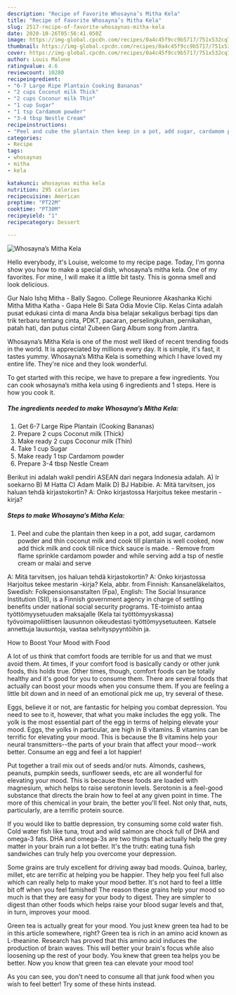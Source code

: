 ```yaml
---
description: "Recipe of Favorite Whosayna’s Mitha Kela"
title: "Recipe of Favorite Whosayna’s Mitha Kela"
slug: 2517-recipe-of-favorite-whosaynas-mitha-kela
date: 2020-10-26T05:56:41.050Z
image: https://img-global.cpcdn.com/recipes/0a4c45f9cc9b5717/751x532cq70/whosaynas-mitha-kela-recipe-main-photo.jpg
thumbnail: https://img-global.cpcdn.com/recipes/0a4c45f9cc9b5717/751x532cq70/whosaynas-mitha-kela-recipe-main-photo.jpg
cover: https://img-global.cpcdn.com/recipes/0a4c45f9cc9b5717/751x532cq70/whosaynas-mitha-kela-recipe-main-photo.jpg
author: Louis Malone
ratingvalue: 4.6
reviewcount: 10280
recipeingredient:
- "6-7 Large Ripe Plantain Cooking Bananas"
- "2 cups Coconut milk Thick"
- "2 cups Coconur milk Thin"
- "1 cup Sugar"
- "1 tsp Cardamom powder"
- "3-4 tbsp Nestle Cream"
recipeinstructions:
- "Peel and cube the plantain then keep in a pot, add sugar, cardamom powder and thin coconut milk and cook till plantain is well cooked, now add thick milk and cook till nice thick sauce is made. Remove from flame sprinkle cardamom powder and while serving add a tsp of nestle cream or malai and serve"
categories:
- Recipe
tags:
- whosaynas
- mitha
- kela

katakunci: whosaynas mitha kela 
nutrition: 295 calories
recipecuisine: American
preptime: "PT22M"
cooktime: "PT30M"
recipeyield: "1"
recipecategory: Dessert

---
```



![Whosayna’s Mitha Kela](https://img-global.cpcdn.com/recipes/0a4c45f9cc9b5717/751x532cq70/whosaynas-mitha-kela-recipe-main-photo.jpg)

Hello everybody, it's Louise, welcome to my recipe page. Today, I'm gonna show you how to make a special dish, whosayna’s mitha kela. One of my favorites. For mine, I will make it a little bit tasty. This is gonna smell and look delicious.

Gur Nalo Ishq Mitha - Bally Sagoo. College Reunionre Akashanka Kichi Mitha Mitha Katha - Gapa Hele Bi Sata Odia Movie Clip. Kelas Cinta adalah pusat edukasi cinta di mana Anda bisa belajar sekaligus berbagi tips dan trik terbaru tentang cinta, PDKT, pacaran, perselingkuhan, pernikahan, patah hati, dan putus cinta! Zubeen Garg Album song from Jantra.

Whosayna’s Mitha Kela is one of the most well liked of recent trending foods in the world. It is appreciated by millions every day. It is simple, it's fast, it tastes yummy. Whosayna’s Mitha Kela is something which I have loved my entire life. They're nice and they look wonderful.


To get started with this recipe, we have to prepare a few ingredients. You can cook whosayna’s mitha kela using 6 ingredients and 1 steps. Here is how you cook it.

<!--inarticleads1-->

##### The ingredients needed to make Whosayna’s Mitha Kela:

1. Get 6-7 Large Ripe Plantain (Cooking Bananas)
1. Prepare 2 cups Coconut milk (Thick)
1. Make ready 2 cups Coconur milk (Thin)
1. Take 1 cup Sugar
1. Make ready 1 tsp Cardamom powder
1. Prepare 3-4 tbsp Nestle Cream


Berikut ini adalah wakil pendiri ASEAN dari negara Indonesia adalah. A) Ir soekarno B) M Hatta C) Adam Malik D) BJ Habibie. A: Mitä tarvitsen, jos haluan tehdä kirjastokortin? A: Onko kirjastossa Harjoitus tekee mestarin -kirja? 

<!--inarticleads2-->

##### Steps to make Whosayna’s Mitha Kela:

1. Peel and cube the plantain then keep in a pot, add sugar, cardamom powder and thin coconut milk and cook till plantain is well cooked, now add thick milk and cook till nice thick sauce is made. - Remove from flame sprinkle cardamom powder and while serving add a tsp of nestle cream or malai and serve


A: Mitä tarvitsen, jos haluan tehdä kirjastokortin? A: Onko kirjastossa Harjoitus tekee mestarin -kirja? Kela, abbr. from Finnish: Kansaneläkelaitos, Swedish: Folkpensionsanstalten (Fpa), English: The Social Insurance Institution (SII), is a Finnish government agency in charge of settling benefits under national social security programs. TE-toimisto antaa työttömyysetuuden maksajalle (Kela tai työttömyyskassa) työvoimapoliittisen lausunnon oikeudestasi työttömyysetuuteen. Katsele annettuja lausuntoja, vastaa selvityspyyntöihin ja. 

How to Boost Your Mood with Food


A lot of us think that comfort foods are terrible for us and that we must avoid them. At times, if your comfort food is basically candy or other junk foods, this holds true. Other times, though, comfort foods can be totally healthy and it's good for you to consume them. There are several foods that actually can boost your moods when you consume them. If you are feeling a little bit down and in need of an emotional pick me up, try several of these.

Eggs, believe it or not, are fantastic for helping you combat depression. You need to see to it, however, that what you make includes the egg yolk. The yolk is the most essential part of the egg in terms of helping elevate your mood. Eggs, the yolks in particular, are high in B vitamins. B vitamins can be terrific for elevating your mood. This is because the B vitamins help your neural transmitters--the parts of your brain that affect your mood--work better. Consume an egg and feel a lot happier!

Put together a trail mix out of seeds and/or nuts. Almonds, cashews, peanuts, pumpkin seeds, sunflower seeds, etc are all wonderful for elevating your mood. This is because these foods are loaded with magnesium, which helps to raise serotonin levels. Serotonin is a feel-good substance that directs the brain how to feel at any given point in time. The more of this chemical in your brain, the better you'll feel. Not only that, nuts, particularly, are a terrific protein source.

If you would like to battle depression, try consuming some cold water fish. Cold water fish like tuna, trout and wild salmon are chock full of DHA and omega-3 fats. DHA and omega-3s are two things that actually help the grey matter in your brain run a lot better. It's the truth: eating tuna fish sandwiches can truly help you overcome your depression. 

Some grains are truly excellent for driving away bad moods. Quinoa, barley, millet, etc are terrific at helping you be happier. They help you feel full also which can really help to make your mood better. It's not hard to feel a little bit off when you feel famished! The reason these grains help your mood so much is that they are easy for your body to digest. They are simpler to digest than other foods which helps raise your blood sugar levels and that, in turn, improves your mood.

Green tea is actually great for your mood. You just knew green tea had to be in this article somewhere, right? Green tea is rich in an amino acid known as L-theanine. Research has proved that this amino acid induces the production of brain waves. This will better your brain's focus while also loosening up the rest of your body. You knew that green tea helps you be better. Now you know that green tea can elevate your mood too!

As you can see, you don't need to consume all that junk food when you wish to feel better! Try  some  of  these  hints  instead.

